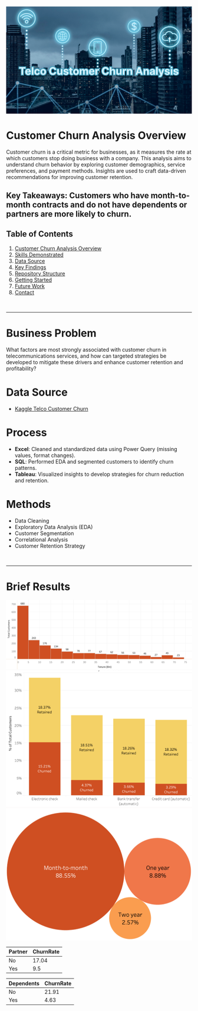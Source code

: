 ![Banner](Images/TelcoCustomerChurnAnalysis.png)

# **Customer Churn Analysis Overview**

Customer churn is a critical metric for businesses, as it measures the rate at which customers stop doing business with a company. This analysis aims to understand churn behavior by exploring customer demographics, service preferences, and payment methods. Insights are used to craft data-driven recommendations for improving customer retention.

## Key Takeaways: Customers who have month-to-month contracts and do not have dependents or partners are more likely to churn.


## Table of Contents

1. [Customer Churn Analysis Overview](#customer-churn-analysis-overview)
2. [Skills Demonstrated](https://www.notion.so/Github-175c2e344087804eb9a7f48984a5d236?pvs=21)
3. [Data Source](https://www.notion.so/Github-175c2e344087804eb9a7f48984a5d236?pvs=21)
4. [Key Findings](https://www.notion.so/Github-175c2e344087804eb9a7f48984a5d236?pvs=21)
5. [Repository Structure](https://www.notion.so/Github-175c2e344087804eb9a7f48984a5d236?pvs=21)
6. [Getting Started](https://www.notion.so/Github-175c2e344087804eb9a7f48984a5d236?pvs=21)
7. [Future Work](https://www.notion.so/Github-175c2e344087804eb9a7f48984a5d236?pvs=21)
8. [Contact](https://www.notion.so/Github-175c2e344087804eb9a7f48984a5d236?pvs=21)

<Br>

---

# **Business Problem**
What factors are most strongly associated with customer churn in telecommunications services, and how can targeted strategies be developed to mitigate these drivers and enhance customer retention and profitability?

# **Data Source**
- [Kaggle Telco Customer Churn](https://www.kaggle.com/rikdifos/credit-card-approval-prediction](https://www.kaggle.com/datasets/blastchar/telco-customer-churn/data))

# **Process**
- **Excel**: Cleaned and standardized data using Power Query (missing values, format changes).
- **SQL**: Performed EDA and segmented customers to identify churn patterns.
- **Tableau**: Visualized insights to develop strategies for churn reduction and retention.

# **Methods**
- Data Cleaning
- Exploratory Data Analysis (EDA)
- Customer Segmentation
- Correlational Analysis
- Customer Retention Strategy

<Br>
  
---

# **Brief Results**

![ChurnDistributionbyTenure](Images/ChurnDistributionbyTenure.png)
![ChurnbyPaymentMethod](Images/ChurnbyPaymentMethod.png)
![CustomerChurnbyContract](Images/CustomerChurnbyContract.png)

| Partner | ChurnRate |
|---------|-----------|
| No      | 17.04     |
| Yes     | 9.5       |


| Dependents | ChurnRate |
|------------|-----------|
| No         | 21.91     |
| Yes        | 4.63      |






